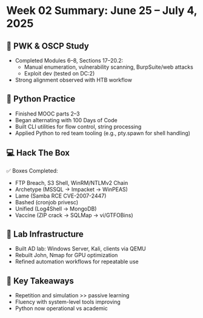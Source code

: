 # Week 02 Summary: June 25 – July 4, 2025

## 🧠 PWK & OSCP Study
- Completed Modules 6–8, Sections 17–20.2:
  - Manual enumeration, vulnerability scanning, BurpSuite/web attacks
  - Exploit dev (tested on DC:2)
- Strong alignment observed with HTB workflow

## 🐍 Python Practice
- Finished MOOC parts 2–3
- Began alternating with 100 Days of Code
- Built CLI utilities for flow control, string processing
- Applied Python to red team tooling (e.g., pty.spawn for shell handling)

## 💻 Hack The Box
✅ Boxes Completed:
- FTP Breach, S3 Shell, WinRM/NTLMv2 Chain
- Archetype (MSSQL → Impacket → WinPEAS)
- Lame (Samba RCE CVE-2007-2447)
- Bashed (cronjob privesc)
- Unified (Log4Shell → MongoDB)
- Vaccine (ZIP crack → SQLMap → vi/GTFOBins)

## 🧰 Lab Infrastructure
- Built AD lab: Windows Server, Kali, clients via QEMU
- Rebuilt John, Nmap for GPU optimization
- Refined automation workflows for repeatable use

## 🔑 Key Takeaways
- Repetition and simulation >> passive learning
- Fluency with system-level tools improving
- Python now operational vs academic